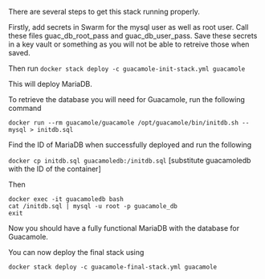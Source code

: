 There are several steps to get this stack running properly.

Firstly, add secrets in Swarm for the mysql user as well as root user. Call these files guac_db_root_pass and guac_db_user_pass. Save these secrets in a key vault or something as you will not be able to retreive those when saved.

Then run
`docker stack deploy -c guacamole-init-stack.yml guacamole`

This will deploy MariaDB.

To retrieve the database you will need for Guacamole, run the following command

`docker run --rm guacamole/guacamole /opt/guacamole/bin/initdb.sh --mysql > initdb.sql`


Find the ID of MariaDB when successfully deployed and run the following

`docker cp initdb.sql guacamoledb:/initdb.sql` [substitute guacamoledb with the ID of the container]

Then
```
docker exec -it guacamoledb bash
cat /initdb.sql | mysql -u root -p guacamole_db
exit
```
Now you should have a fully functional MariaDB with the database for Guacamole.

You can now deploy the final stack using

`docker stack deploy -c guacamole-final-stack.yml guacamole`